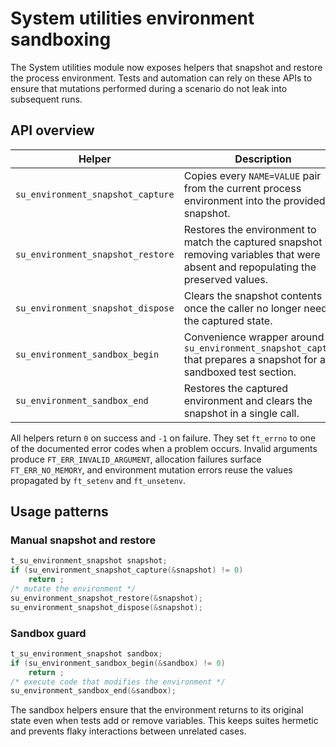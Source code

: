 # System utilities environment sandboxing

The System utilities module now exposes helpers that snapshot and restore the
process environment. Tests and automation can rely on these APIs to ensure that
mutations performed during a scenario do not leak into subsequent runs.

## API overview

| Helper | Description |
| --- | --- |
| `su_environment_snapshot_capture` | Copies every `NAME=VALUE` pair from the current process environment into the provided snapshot. |
| `su_environment_snapshot_restore` | Restores the environment to match the captured snapshot by removing variables that were absent and repopulating the preserved values. |
| `su_environment_snapshot_dispose` | Clears the snapshot contents once the caller no longer needs the captured state. |
| `su_environment_sandbox_begin` | Convenience wrapper around `su_environment_snapshot_capture` that prepares a snapshot for a sandboxed test section. |
| `su_environment_sandbox_end` | Restores the captured environment and clears the snapshot in a single call. |

All helpers return `0` on success and `-1` on failure. They set `ft_errno` to one
of the documented error codes when a problem occurs. Invalid arguments produce
`FT_ERR_INVALID_ARGUMENT`, allocation failures surface `FT_ERR_NO_MEMORY`, and
environment mutation errors reuse the values propagated by `ft_setenv` and
`ft_unsetenv`.

## Usage patterns

### Manual snapshot and restore

```c++
t_su_environment_snapshot snapshot;
if (su_environment_snapshot_capture(&snapshot) != 0)
    return ;
/* mutate the environment */
su_environment_snapshot_restore(&snapshot);
su_environment_snapshot_dispose(&snapshot);
```

### Sandbox guard

```c++
t_su_environment_snapshot sandbox;
if (su_environment_sandbox_begin(&sandbox) != 0)
    return ;
/* execute code that modifies the environment */
su_environment_sandbox_end(&sandbox);
```

The sandbox helpers ensure that the environment returns to its original state
even when tests add or remove variables. This keeps suites hermetic and prevents
flaky interactions between unrelated cases.
